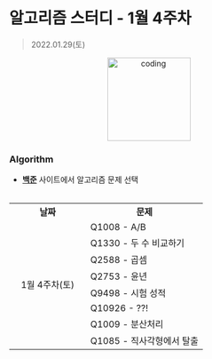 # 알고리즘 스터디 - 1월 4주차

> 2022.01.29(토)

<p align="center">
  <img src="https://user-images.githubusercontent.com/22045163/111120575-d9370f00-85ae-11eb-8fa3-54f47ed3caa3.png" alt="coding" width="150px" />
</p>



### Algorithm

- [**백준**](https://www.acmicpc.net/) 사이트에서 알고리즘 문제 선택<br><br>
<table>
	<tr>
		<td align="center"><b>날짜</b></td>
		<td align="center"><b>문제</b></td>
	</tr>
	<tr>
		<td rowspan="9">&nbsp;&nbsp;&nbsp;1월 4주차(토)&nbsp;&nbsp;&nbsp;</td>
		<td>Q1008 - A/B</td>
	</tr>
	<tr>
		<td>Q1330 - 두 수 비교하기</td>
	</tr>
	<tr>
		<td>Q2588 - 곱셈</td>
	</tr>
	<tr>
		<td>Q2753 - 윤년</td>
	</tr>
	<tr>
		<td>Q9498 - 시험 성적</td>
	</tr>
	<tr>
		<td>Q10926 - ??!</td>
	</tr>
	<tr>
		<td>Q1009 - 분산처리</td>
	</tr>
	<tr>
		<td>Q1085 - 직사각형에서 탈출</td>
	</tr>
</table>

